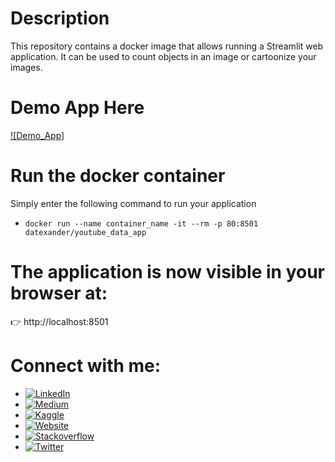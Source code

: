 
# Description

This repository contains a docker image that allows running a Streamlit web application. It can be used to count objects in an image or cartoonize your images.

# Demo App Here 

[![Demo_App]](https://user-images.githubusercontent.com/45697319/160428418-bf8c2c12-3bde-4445-a82b-ef3c180030d5.mp4)


# Run the docker container

Simply enter the following command to run your application


* `docker run --name container_name -it --rm -p 80:8501 datexander/youtube_data_app`

# The application is now visible in your browser at: 

👉 http://localhost:8501

# Connect with me: 

* [![LinkedIn](https://img.shields.io/badge/-LinkedIn-3b5998)](https://www.linkedin.com/in/alexanderbolano)
* [![Medium](https://img.shields.io/badge/-Medium-black)](https://datexland.medium.com/)
* [![Kaggle](https://img.shields.io/badge/-Kaggle-blue)](https://www.kaggle.com/alexbonella)
* [![Website](https://img.shields.io/badge/-Website-green)](http://portafolio-ab.herokuapp.com/)
* [![Stackoverflow](https://img.shields.io/badge/-Stackoverflow-ff7c55)](https://stackoverflow.com/users/10906576/alexbonella)
* [![Twitter](https://img.shields.io/badge/-@Alex_bonella-1DA1F2)](https://twitter.com/Alex_bonella)
